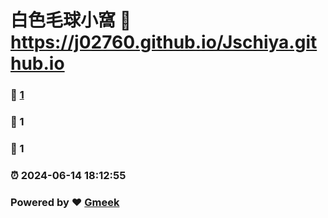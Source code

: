 # 白色毛球小窩 :link: https://j02760.github.io/Jschiya.github.io 
### :page_facing_up: [1](https://j02760.github.io/Jschiya.github.io/tag.html) 
### :speech_balloon: 1 
### :hibiscus: 1 
### :alarm_clock: 2024-06-14 18:12:55 
### Powered by :heart: [Gmeek](https://github.com/Meekdai/Gmeek)
